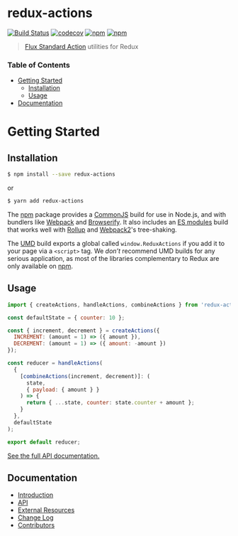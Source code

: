 # redux-actions

[![Build Status](https://travis-ci.org/redux-utilities/redux-actions.svg?branch=master)](https://travis-ci.org/redux-utilities/redux-actions)
[![codecov](https://codecov.io/gh/redux-utilities/redux-actions/branch/master/graph/badge.svg)](https://codecov.io/gh/redux-utilities/redux-actions)
[![npm](https://img.shields.io/npm/v/redux-actions.svg)](https://www.npmjs.com/package/redux-actions)
[![npm](https://img.shields.io/npm/dm/redux-actions.svg)](https://www.npmjs.com/package/redux-actions)

> [Flux Standard Action](https://github.com/acdlite/flux-standard-action) utilities for Redux

### Table of Contents

* [Getting Started](#getting-started)
  * [Installation](#installation)
  * [Usage](#usage)
* [Documentation](#documentation)

# Getting Started

## Installation

```bash
$ npm install --save redux-actions
```

or

```bash
$ yarn add redux-actions
```

The [npm](https://www.npmjs.com) package provides a [CommonJS](http://webpack.github.io/docs/commonjs.html) build for use in Node.js, and with bundlers like [Webpack](http://webpack.github.io/) and [Browserify](http://browserify.org/). It also includes an [ES modules](http://jsmodules.io/) build that works well with [Rollup](http://rollupjs.org/) and [Webpack2](https://webpack.js.org)'s tree-shaking.

The [UMD](https://unpkg.com/redux-actions@latest/dist) build exports a global called `window.ReduxActions` if you add it to your page via a `<script>` tag. We _don’t_ recommend UMD builds for any serious application, as most of the libraries complementary to Redux are only available on [npm](https://www.npmjs.com/search?q=redux).

## Usage

```js
import { createActions, handleActions, combineActions } from 'redux-actions';

const defaultState = { counter: 10 };

const { increment, decrement } = createActions({
  INCREMENT: (amount = 1) => ({ amount }),
  DECREMENT: (amount = 1) => ({ amount: -amount })
});

const reducer = handleActions(
  {
    [combineActions(increment, decrement)]: (
      state,
      { payload: { amount } }
    ) => {
      return { ...state, counter: state.counter + amount };
    }
  },
  defaultState
);

export default reducer;
```

[See the full API documentation.](https://redux-actions.js.org/)

## Documentation

* [Introduction](https://redux-actions.js.org/docs/introduction/index.html)
* [API](https://redux-actions.js.org/docs/api/index.html)
* [External Resources](https://redux-actions.js.org/docs/ExternalResources.html)
* [Change Log](https://redux-actions.js.org/docs/ChangeLog.html)
* [Contributors](https://redux-actions.js.org/docs/Contributors.html)
